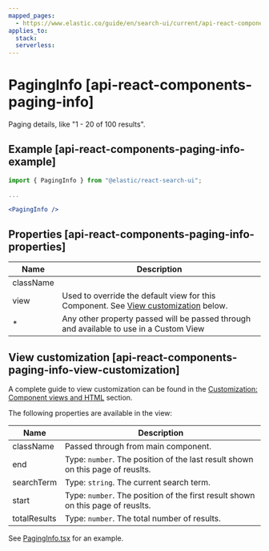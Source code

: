 ```yaml
---
mapped_pages:
  - https://www.elastic.co/guide/en/search-ui/current/api-react-components-paging-info.html
applies_to:
  stack:
  serverless:
---
```


# PagingInfo [api-react-components-paging-info]

Paging details, like "1 - 20 of 100 results".

## Example [api-react-components-paging-info-example]

```jsx
import { PagingInfo } from "@elastic/react-search-ui";

...

<PagingInfo />
```

## Properties [api-react-components-paging-info-properties]

| Name      | Description                                                                                                                                 |
| --------- | ------------------------------------------------------------------------------------------------------------------------------------------- |
| className |                                                                                                                                             |
| view      | Used to override the default view for this Component. See [View customization](#api-react-components-paging-info-view-customization) below. |
| \*        | Any other property passed will be passed through and available to use in a Custom View                                                      |

## View customization [api-react-components-paging-info-view-customization]

A complete guide to view customization can be found in the [Customization: Component views and HTML](/reference/basic-usage.md#guides-customizing-styles-and-html-customizing-html) section.

The following properties are available in the view:

| Name         | Description                                                                     |
| ------------ | ------------------------------------------------------------------------------- |
| className    | Passed through from main component.                                             |
| end          | Type: `number`. The position of the last result shown on this page of reuslts.  |
| searchTerm   | Type: `string`. The current search term.                                        |
| start        | Type: `number`. The position of the first result shown on this page of reuslts. |
| totalResults | Type: `number`. The total number of results.                                    |

See [PagingInfo.tsx](https://github.com/elastic/search-ui/blob/main/packages/react-search-ui-views/src/PagingInfo.tsx) for an example.
